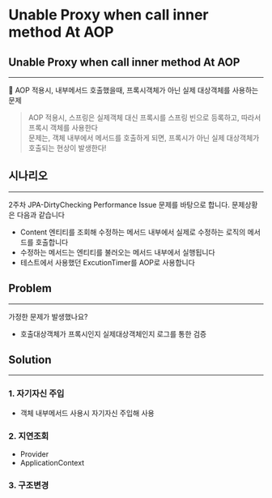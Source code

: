 # Unable Proxy when call inner method At AOP

## Unable Proxy when call inner method At AOP

---

👾 AOP 적용시, 내부메서드 호출했을때, 프록시객체가 아닌 실제 대상객체를 사용하는 문제

> AOP 적용시, 스프링은 실제객체 대신 프록시를 스프링 빈으로 등록하고, 따라서 프록시 객체를 사용한다 <br>
문제는, 객체 내부에서 메서드를 호출하게 되면, 프록시가 아닌 실제 대상객체가 호출되는 현상이 발생한다!
>

## 시나리오

---

2주차 JPA-DirtyChecking Performance Issue 문제를 바탕으로 합니다. 문제상황은 다음과 같습니다

- Content 엔티티를 조회해 수정하는 메서드 내부에서 실제로 수정하는 로직의 메서드를 호출합니다
- 수정하는 메서드는 엔티티를 불러오는 메서드 내부에서 실행됩니다
- 테스트에서 사용했던 ExcutionTimer를 AOP로 사용합니다

## Problem

---

가정한 문제가 발생했나요?

- 호출대상객체가 프록시인지 실제대상객체인지 로그를 통한 검증

## Solution

---

### 1. 자기자신 주입
- 객체 내부메서드 사용시 자기자신 주입해 사용

### 2. 지연조회
- Provider
- ApplicationContext

### 3. 구조변경